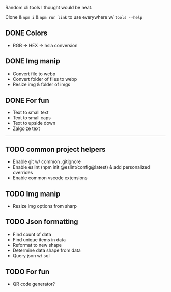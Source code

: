 Random cli tools I thought would be neat.

Clone & `npm i` & `npm run link` to use everywhere w/ `tools --help`

## DONE Colors

- RGB -> HEX -> hsla conversion

## DONE Img manip

- Convert file to webp
- Convert folder of files to webp
- Resize img & folder of imgs

## DONE For fun

- Text to small text
- Text to small caps
- Text to upside down
- Zalgoize text

---

## TODO common project helpers

- Enable git w/ common .gitignore
- Enable eslint (npm init @eslint/config@latest) & add personalized overrides
- Enable common vscode extensions

## TODO Img manip

- Resize img options from sharp

## TODO Json formatting

- Find count of data
- Find unique items in data
- Reformat to new shape
- Determine data shape from data
- Query json w/ sql

## TODO For fun

- QR code generator?
